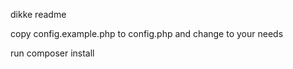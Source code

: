 dikke readme

copy config.example.php to config.php and change to your needs

run composer install 
